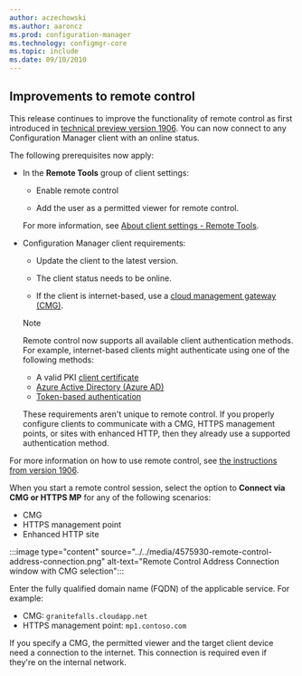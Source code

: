 ```yaml
---
author: aczechowski
ms.author: aaroncz
ms.prod: configuration-manager
ms.technology: configmgr-core
ms.topic: include
ms.date: 09/10/2010
---
```


## <a name="bkmk_remctrl"></a> Improvements to remote control

<!--4575930-->

This release continues to improve the functionality of remote control as first introduced in [technical preview version 1906](../../../2019/technical-preview-1906.md#remote-control-anywhere-using-cloud-management-gateway). You can now connect to any Configuration Manager client with an online status.

The following prerequisites now apply:

- In the **Remote Tools** group of client settings:

  - Enable remote control

  - Add the user as a permitted viewer for remote control.

  For more information, see [About client settings - Remote Tools](../../../../clients/deploy/about-client-settings.md#remote-tools).

- Configuration Manager client requirements:

  - Update the client to the latest version.

  - The client status needs to be online.

  - If the client is internet-based, use a [cloud management gateway (CMG)](../../../../clients/manage/cmg/plan-cloud-management-gateway.md).

  > [!NOTE]
  > Remote control now supports all available client authentication methods. For example, internet-based clients might authenticate using one of the following methods:
  >
  > - A valid PKI [client certificate](../../../../clients/manage/cmg/certificates-for-cloud-management-gateway.md#bkmk_clientauth)
  > - [Azure Active Directory (Azure AD)](../../../../clients/deploy/deploy-clients-cmg-azure.md)
  > - [Token-based authentication](../../../../clients/deploy/deploy-clients-cmg-token.md)
  >
  > These requirements aren't unique to remote control. If you properly configure clients to communicate with a CMG, HTTPS management points, or sites with enhanced HTTP, then they already use a supported authentication method.

For more information on how to use remote control, see [the instructions from version 1906](../../../2019/technical-preview-1906.md#connect-to-a-client-from-the-console).

When you start a remote control session, select the option to **Connect via CMG or HTTPS MP** for any of the following scenarios:

- CMG
- HTTPS management point
- Enhanced HTTP site

:::image type="content" source="../../media/4575930-remote-control-address-connection.png" alt-text="Remote Control Address Connection window with CMG selection":::

Enter the fully qualified domain name (FQDN) of the applicable service. For example:

- CMG: `granitefalls.cloudapp.net`
- HTTPS management point: `mp1.contoso.com`

If you specify a CMG, the permitted viewer and the target client device need a connection to the internet. This connection is required even if they're on the internal network.
